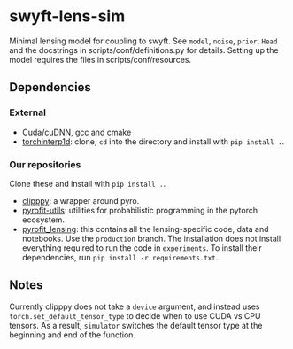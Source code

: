 # swyft-lens-sim

Minimal lensing model for coupling to swyft. See `model`, `noise`, `prior`, `Head` and the docstrings in scripts/conf/definitions.py for details. Setting up the model requires the files in scripts/conf/resources.

## Dependencies

### External

* Cuda/cuDNN, gcc and cmake
* [torchinterp1d](https://github.com/aliutkus/torchinterp1d): clone, `cd` into the directory and install with `pip install .`.

### Our repositories

Clone these and install with `pip install .`.
* [clipppy](https://github.com/kosiokarchev/clipppy/): a wrapper around pyro.
* [pyrofit-utils](https://github.com/kosiokarchev/pyrofit-utils): utilities for probabilistic programming in the pytorch ecosystem.
* [pyrofit_lensing](https://github.com/cweniger/pyrofit_lensing): this contains all the lensing-specific code, data and notebooks. Use the `production` branch. The installation does not install everything required to run the code in `experiments`. To install their dependencies, run `pip install -r requirements.txt`.

## Notes

Currently clipppy does not take a `device` argument, and instead uses `torch.set_default_tensor_type` to decide when to use CUDA vs CPU tensors. As a result, `simulator` switches the default tensor type at the beginning and end of the function.
